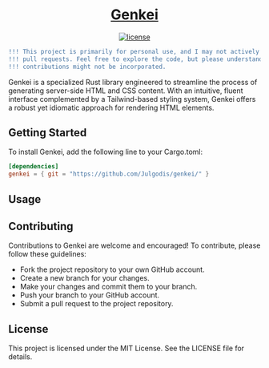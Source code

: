 <p align="center">
  <a href="https://github.com/Julgodis/genkei/">
    <h1 align="center">
      Genkei
    </h1>
  </a>
</p>

<div align="center">

[![license](https://img.shields.io/crates/l/picori)](https://github.com/Julgodis/genkei/LICENSE)

```diff
!!! This project is primarily for personal use, and I may not actively accept !!!
!!! pull requests. Feel free to explore the code, but please understand that  !!!
!!! contributions might not be incorporated.                                  !!!
```

</div>

Genkei is a specialized Rust library engineered to streamline the process of generating server-side HTML and CSS content. With an intuitive, fluent interface complemented by a Tailwind-based styling system, Genkei offers a robust yet idiomatic approach for rendering HTML elements.

## Getting Started

To install Genkei, add the following line to your Cargo.toml:
```toml
[dependencies]
genkei = { git = "https://github.com/Julgodis/genkei/" }
```

## Usage



##  Contributing
Contributions to Genkei are welcome and encouraged! To contribute, please follow these guidelines:
- Fork the project repository to your own GitHub account.
- Create a new branch for your changes.
- Make your changes and commit them to your branch.
- Push your branch to your GitHub account.
- Submit a pull request to the project repository.

##  License
This project is licensed under the MIT License. See the LICENSE file for details.

